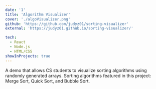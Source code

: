 ```yaml
---
date: '1'
title: 'Algorithm Visualizer'
cover: './algoVisualizer.png'
github: 'https://github.com/judyz01/sorting-visualizer'
external: 'https://judyz01.github.io/sorting-visualizer/'

tech:
  - React
  - Node.js
  - HTML/CSS
showInProjects: true
---
```


A demo that allows CS students to visualize sorting algorithms using randomly generated arrays. Sorting algorithms featured in this project: Merge Sort, Quick Sort, and Bubble Sort.
